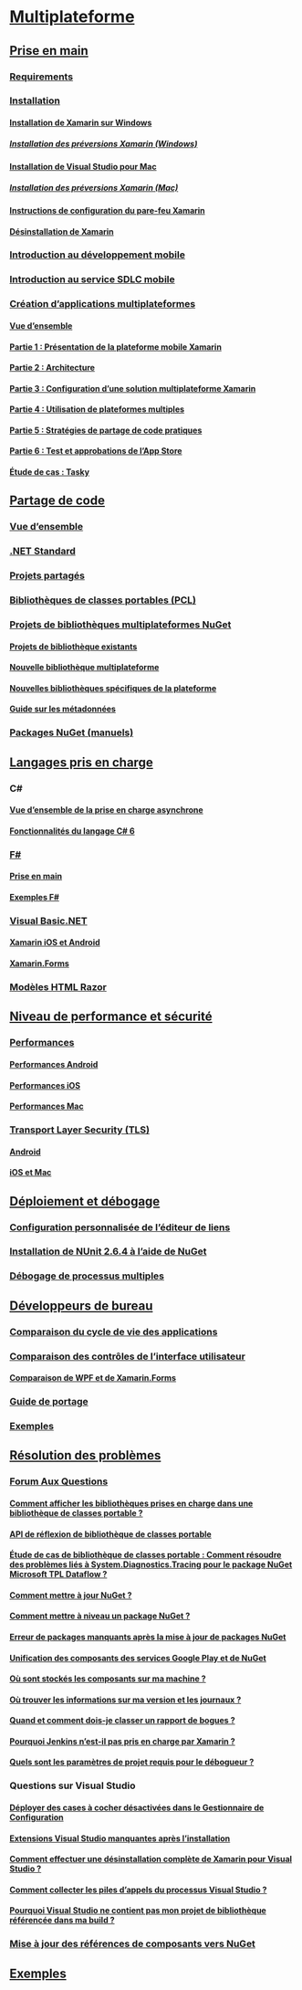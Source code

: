 # [Multiplateforme](index.yml)
## [Prise en main](get-started/index.md)
### [Requirements](get-started/requirements.md)
### [Installation](get-started/installation/index.md)
#### [Installation de Xamarin sur Windows](get-started/installation/windows.md)
##### [Installation des préversions Xamarin (Windows)](get-started/installation/windows-preview.md)
#### [Installation de Visual Studio pour Mac](/visualstudio/mac/installation/)
##### [Installation des préversions Xamarin (Mac)](/visualstudio/mac/update/)
#### [Instructions de configuration du pare-feu Xamarin](get-started/installation/firewall.md)
#### [Désinstallation de Xamarin](get-started/installation/uninstalling-xamarin.md)
### [Introduction au développement mobile](get-started/introduction-to-mobile-development.md)
### [Introduction au service SDLC mobile](get-started/introduction-to-mobile-sdlc.md)

### [Création d’applications multiplateformes](app-fundamentals/building-cross-platform-applications/index.md)
#### [Vue d’ensemble](app-fundamentals/building-cross-platform-applications/overview.md)
#### [Partie 1 : Présentation de la plateforme mobile Xamarin](app-fundamentals/building-cross-platform-applications/understanding-the-xamarin-mobile-platform.md)
#### [Partie 2 : Architecture](app-fundamentals/building-cross-platform-applications/architecture.md)
#### [Partie 3 : Configuration d’une solution multiplateforme Xamarin](app-fundamentals/building-cross-platform-applications/setting-up-a-xamarin-cross-platform-solution.md)
#### [Partie 4 : Utilisation de plateformes multiples](app-fundamentals/building-cross-platform-applications/platform-divergence-abstraction-divergent-implementation.md)
#### [Partie 5 : Stratégies de partage de code pratiques](app-fundamentals/building-cross-platform-applications/practical-code-sharing-strategies.md)
#### [Partie 6 : Test et approbations de l’App Store](app-fundamentals/building-cross-platform-applications/testing-and-app-store-approvals.md)
#### [Étude de cas : Tasky](app-fundamentals/building-cross-platform-applications/case-study-tasky.md)

## [Partage de code](app-fundamentals/index.md)
### [Vue d’ensemble](app-fundamentals/code-sharing.md)
### [.NET Standard](app-fundamentals/net-standard.md)
### [Projets partagés](app-fundamentals/shared-projects.md)
### [Bibliothèques de classes portables (PCL)](app-fundamentals/pcl.md)
### [Projets de bibliothèques multiplateformes NuGet](app-fundamentals/nuget-multiplatform-libraries/index.md)
#### [Projets de bibliothèque existants](app-fundamentals/nuget-multiplatform-libraries/existing-library.md)
#### [Nouvelle bibliothèque multiplateforme](app-fundamentals/nuget-multiplatform-libraries/single-codebase.md)
#### [Nouvelles bibliothèques spécifiques de la plateforme](app-fundamentals/nuget-multiplatform-libraries/platform-specific.md)
#### [Guide sur les métadonnées](app-fundamentals/nuget-multiplatform-libraries/metadata.md)
### [Packages NuGet (manuels)](app-fundamentals/nuget-manual.md)

## [Langages pris en charge](platform/index.md)

### C#
#### [Vue d’ensemble de la prise en charge asynchrone](platform/async.md)
#### [Fonctionnalités du langage C# 6](platform/csharp-six.md)
### [F#](platform/fsharp/index.md)
#### [Prise en main](platform/fsharp/overview.md)
#### [Exemples F#](platform/fsharp/samples.md)
### [Visual Basic.NET](platform/visual-basic/index.md)
#### [Xamarin iOS et Android](platform/visual-basic/native-apps.md)
#### [Xamarin.Forms](platform/visual-basic/xamarin-forms.md)
### [Modèles HTML Razor](platform/razor-html-templates/index.md)

## [Niveau de performance et sécurité](deploy-test/performance.md)
### [Performances](deploy-test/memory-perf-best-practices.md)
#### [Performances Android](~/android/deploy-test/performance.md?context=xamarin/cross-platform)
#### [Performances iOS](~/ios/deploy-test/performance.md?context=xamarin/cross-platform)
#### [Performances Mac](~/mac/deploy-test/performance.md?context=xamarin/cross-platform)
### [Transport Layer Security (TLS)](app-fundamentals/transport-layer-security.md)
#### [Android](~/android/app-fundamentals/http-stack.md?context=xamarin/cross-platform)
#### [iOS et Mac](~/cross-platform/macios/http-stack.md?context=xamarin/cross-platform)
## [Déploiement et débogage](deploy-test/index.md)
### [Configuration personnalisée de l’éditeur de liens](deploy-test/linker.md)
### [Installation de NUnit 2.6.4 à l’aide de NuGet](deploy-test/installing-nunit-using-nuget.md)
### [Débogage de processus multiples](deploy-test/multi-process-debugging.md)

## [Développeurs de bureau](desktop/index.md)
### [Comparaison du cycle de vie des applications](desktop/lifecycle.md)
### [Comparaison des contrôles de l’interface utilisateur](desktop/controls/index.md)
#### [Comparaison de WPF et de Xamarin.Forms](desktop/controls/wpf.md)
### [Guide de portage](desktop/porting.md)
### [Exemples](desktop/samples.md)

## [Résolution des problèmes](troubleshooting/index.md)
### [Forum Aux Questions](troubleshooting/questions/index.md)
#### [Comment afficher les bibliothèques prises en charge dans une bibliothèque de classes portable ?](troubleshooting/questions/pcl-support-libraries.md)
#### [API de réflexion de bibliothèque de classes portable](troubleshooting/questions/pcl-reflection.md)
#### [Étude de cas de bibliothèque de classes portable : Comment résoudre des problèmes liés à System.Diagnostics.Tracing pour le package NuGet Microsoft TPL Dataflow ?](troubleshooting/questions/pcl-case-study.md)
#### [Comment mettre à jour NuGet ?](troubleshooting/questions/nuget-update.md)
#### [Comment mettre à niveau un package NuGet ?](troubleshooting/questions/nuget-package-downgrade.md)
#### [Erreur de packages manquants après la mise à jour de packages NuGet](troubleshooting/questions/nuget-packages-missing.md)
#### [Unification des composants des services Google Play et de NuGet](troubleshooting/questions/gps-components-nuget.md)
#### [Où sont stockés les composants sur ma machine ?](troubleshooting/questions/component-storage.md)
#### [Où trouver les informations sur ma version et les journaux ?](troubleshooting/questions/version-logs.md)
#### [Quand et comment dois-je classer un rapport de bogues ?](troubleshooting/questions/howto-file-bug.md)
#### [Pourquoi Jenkins n’est-il pas pris en charge par Xamarin ?](troubleshooting/questions/xamarin-jenkins.md)
#### [Quels sont les paramètres de projet requis pour le débogueur ?](troubleshooting/questions/debugger-settings.md)

### Questions sur Visual Studio
#### [Déployer des cases à cocher désactivées dans le Gestionnaire de Configuration](troubleshooting/questions/deploy-checkboxes.md)
#### [Extensions Visual Studio manquantes après l’installation](troubleshooting/questions/missing-vs-extensions.md)
#### [Comment effectuer une désinstallation complète de Xamarin pour Visual Studio ?](troubleshooting/questions/uninstall-xamarin-vs.md)
#### [Comment collecter les piles d’appels du processus Visual Studio ?](troubleshooting/questions/vs-callstack.md)
#### [Pourquoi Visual Studio ne contient pas mon projet de bibliothèque référencée dans ma build ?](troubleshooting/questions/vs-config-manager.md)

### [Mise à jour des références de composants vers NuGet](troubleshooting/component-nuget.md)
## [Exemples](samples/index.yml)

